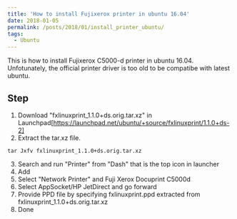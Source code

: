 ```yaml
---
title: 'How to install Fujixerox printer in ubuntu 16.04'
date: 2018-01-05
permalink: /posts/2018/01/install_printer_ubuntu/
tags:
  - Ubuntu
---
```


This is how to install Fujixerox C5000-d printer in ubuntu 16.04. Unfotunately, the official printer driver is too old to be compatibe with latest ubuntu.

## Step
1. Download "fxlinuxprint_1.1.0+ds.orig.tar.xz" in Launchpad[https://launchpad.net/ubuntu/+source/fxlinuxprint/1.1.0+ds-2]
2. Extract the tar.xz file.
```
tar Jxfv fxlinuxprint_1.1.0+ds.orig.tar.xz
```
3. Search and run "Printer" from "Dash" that is the top icon in launcher
4. Add 
5. Select "Network Printer" and Fuji Xerox Docuprint C5000d
6. Select AppSocket/HP JetDirect and go forward
7. Provide PPD file by specifying fxlinuxprint.ppd extracted from fxlinuxprint_1.1.0+ds.orig.tar.xz
8. Done 

